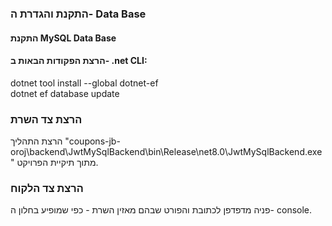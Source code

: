 
### התקנת והגדרת ה- Data Base
#### התקנת MySQL Data Base 
#### הרצת הפקודות הבאות ב- .net CLI:
dotnet tool install --global dotnet-ef\
dotnet ef database update

### הרצת צד השרת
הרצת התהליך "coupons-jb-oroj\backend\JwtMySqlBackend\bin\Release\net8.0\JwtMySqlBackend.exe" מתוך תיקיית הפרויקט.
### הרצת צד הלקוח
פניה מדפדפן לכתובת והפורט שבהם מאזין השרת - כפי שמופיע בחלון ה- console.
